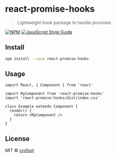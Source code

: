 # react-promise-hooks

> Lightweight hook package to handle promises

[![NPM](https://img.shields.io/npm/v/react-promise-hooks.svg)](https://www.npmjs.com/package/react-promise-hooks) [![JavaScript Style Guide](https://img.shields.io/badge/code_style-standard-brightgreen.svg)](https://standardjs.com)

## Install

```bash
npm install --save react-promise-hooks
```

## Usage

```tsx
import React, { Component } from 'react'

import MyComponent from 'react-promise-hooks'
import 'react-promise-hooks/dist/index.css'

class Example extends Component {
  render() {
    return <MyComponent />
  }
}
```

## License

MIT © [crofoot](https://github.com/crofoot)
